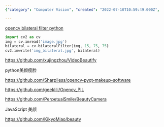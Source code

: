 ```yaml
---
{"category": "Computer Vision", "created": "2022-07-10T10:59:49.000Z", "date": "2022-07-10 10:59:49", "description": "This article discusses the application of a beauty filter, also known as the 'Beautify' filter, to images using OpenCV's bilateral filter in Python programming language. It provides links to GitHub repositories with code examples and tools for implementing this technique in various languages.", "modified": "2022-09-17T07:19:54.707Z", "tags": ["beautify", "facial", "pyjom", "stub", "video generator", "美颜"], "title": "Beautify 美颜"}

---
```


[opencv bilateral filter python](https://www.codespeedy.com/bilateral-filter-in-opencv-in-python/)
```python
import cv2 as cv
img = cv.imread('image.jpg')
bilateral = cv.bilateralFilter(img, 15, 75, 75)
cv2.imwrite('img_bilateral.jpg', bilateral)

```

https://github.com/xujingzhou/VideoBeautify

python美颜瘦脸

https://github.com/Sharpiless/opencv-pyqt-makeup-software

https://github.com/geeklili/Opencv_PIL

https://github.com/PerpetualSmile/BeautyCamera

JavaScript 美颜

https://github.com/KikyoMiao/beauty
